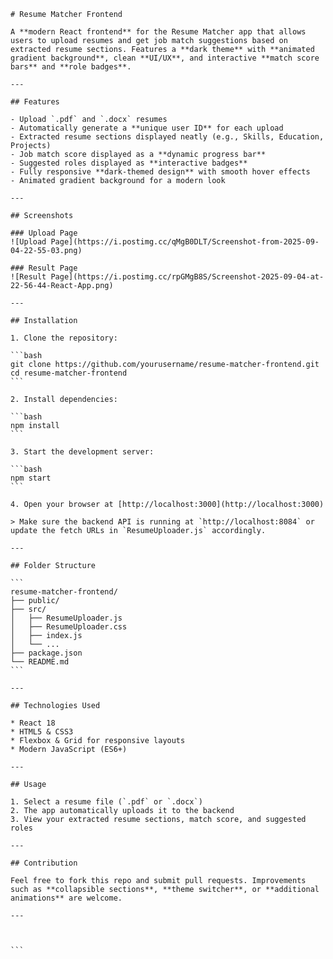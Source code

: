 

````
# Resume Matcher Frontend

A **modern React frontend** for the Resume Matcher app that allows users to upload resumes and get job match suggestions based on extracted resume sections. Features a **dark theme** with **animated gradient background**, clean **UI/UX**, and interactive **match score bars** and **role badges**.  

---

## Features

- Upload `.pdf` and `.docx` resumes  
- Automatically generate a **unique user ID** for each upload  
- Extracted resume sections displayed neatly (e.g., Skills, Education, Projects)  
- Job match score displayed as a **dynamic progress bar**  
- Suggested roles displayed as **interactive badges**  
- Fully responsive **dark-themed design** with smooth hover effects  
- Animated gradient background for a modern look  

---

## Screenshots

### Upload Page
![Upload Page](https://i.postimg.cc/qMgB0DLT/Screenshot-from-2025-09-04-22-55-03.png)

### Result Page
![Result Page](https://i.postimg.cc/rpGMgB8S/Screenshot-2025-09-04-at-22-56-44-React-App.png)

---

## Installation

1. Clone the repository:

```bash
git clone https://github.com/yourusername/resume-matcher-frontend.git
cd resume-matcher-frontend
```

2. Install dependencies:

```bash
npm install
```

3. Start the development server:

```bash
npm start
```

4. Open your browser at [http://localhost:3000](http://localhost:3000)

> Make sure the backend API is running at `http://localhost:8084` or update the fetch URLs in `ResumeUploader.js` accordingly.

---

## Folder Structure

```
resume-matcher-frontend/
├── public/
├── src/
│   ├── ResumeUploader.js
│   ├── ResumeUploader.css
│   ├── index.js
│   └── ...
├── package.json
└── README.md
```

---

## Technologies Used

* React 18
* HTML5 & CSS3
* Flexbox & Grid for responsive layouts
* Modern JavaScript (ES6+)

---

## Usage

1. Select a resume file (`.pdf` or `.docx`)
2. The app automatically uploads it to the backend
3. View your extracted resume sections, match score, and suggested roles

---

## Contribution

Feel free to fork this repo and submit pull requests. Improvements such as **collapsible sections**, **theme switcher**, or **additional animations** are welcome.

---



```

